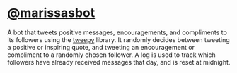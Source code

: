 # [@marissasbot](https://twitter.com/marissasbot "Twitter Page for @marissasbot")
A bot that tweets positive messages, encouragements, and compliments to its followers using the [tweepy](http://docs.tweepy.org/en/v3.5.0/ "Tweepy Documentation") library. It randomly decides between tweeting a positive or inspiring quote, and tweeting an encouragement or compliment to a randomly chosen follower. A log is used to track which followers have already received messages that day, and is reset at midnight.
